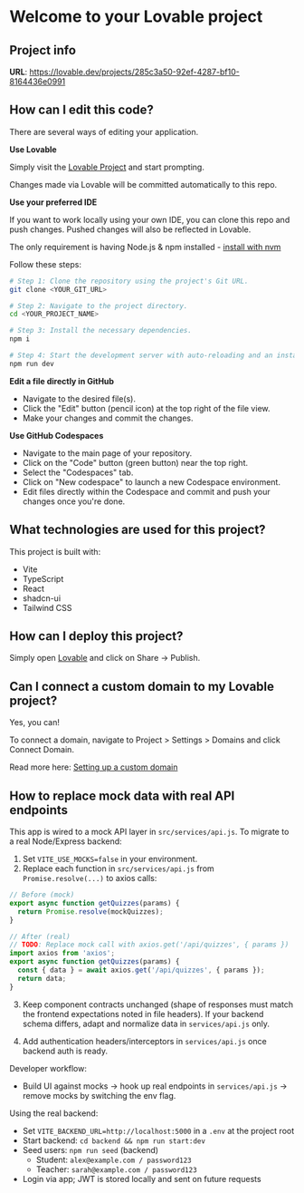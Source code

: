 # Welcome to your Lovable project

## Project info

**URL**: https://lovable.dev/projects/285c3a50-92ef-4287-bf10-8164436e0991

## How can I edit this code?

There are several ways of editing your application.

**Use Lovable**

Simply visit the [Lovable Project](https://lovable.dev/projects/285c3a50-92ef-4287-bf10-8164436e0991) and start prompting.

Changes made via Lovable will be committed automatically to this repo.

**Use your preferred IDE**

If you want to work locally using your own IDE, you can clone this repo and push changes. Pushed changes will also be reflected in Lovable.

The only requirement is having Node.js & npm installed - [install with nvm](https://github.com/nvm-sh/nvm#installing-and-updating)

Follow these steps:

```sh
# Step 1: Clone the repository using the project's Git URL.
git clone <YOUR_GIT_URL>

# Step 2: Navigate to the project directory.
cd <YOUR_PROJECT_NAME>

# Step 3: Install the necessary dependencies.
npm i

# Step 4: Start the development server with auto-reloading and an instant preview.
npm run dev
```

**Edit a file directly in GitHub**

- Navigate to the desired file(s).
- Click the "Edit" button (pencil icon) at the top right of the file view.
- Make your changes and commit the changes.

**Use GitHub Codespaces**

- Navigate to the main page of your repository.
- Click on the "Code" button (green button) near the top right.
- Select the "Codespaces" tab.
- Click on "New codespace" to launch a new Codespace environment.
- Edit files directly within the Codespace and commit and push your changes once you're done.

## What technologies are used for this project?

This project is built with:

- Vite
- TypeScript
- React
- shadcn-ui
- Tailwind CSS

## How can I deploy this project?

Simply open [Lovable](https://lovable.dev/projects/285c3a50-92ef-4287-bf10-8164436e0991) and click on Share -> Publish.

## Can I connect a custom domain to my Lovable project?

Yes, you can!

To connect a domain, navigate to Project > Settings > Domains and click Connect Domain.

Read more here: [Setting up a custom domain](https://docs.lovable.dev/features/custom-domain#custom-domain)

## How to replace mock data with real API endpoints

This app is wired to a mock API layer in `src/services/api.js`. To migrate to a real Node/Express backend:

1. Set `VITE_USE_MOCKS=false` in your environment.
2. Replace each function in `src/services/api.js` from `Promise.resolve(...)` to axios calls:

```js
// Before (mock)
export async function getQuizzes(params) {
  return Promise.resolve(mockQuizzes);
}

// After (real)
// TODO: Replace mock call with axios.get('/api/quizzes', { params })
import axios from 'axios';
export async function getQuizzes(params) {
  const { data } = await axios.get('/api/quizzes', { params });
  return data;
}
```

3. Keep component contracts unchanged (shape of responses must match the frontend expectations noted in file headers). If your backend schema differs, adapt and normalize data in `services/api.js` only.

4. Add authentication headers/interceptors in `services/api.js` once backend auth is ready.

Developer workflow:
- Build UI against mocks → hook up real endpoints in `services/api.js` → remove mocks by switching the env flag.

Using the real backend:
- Set `VITE_BACKEND_URL=http://localhost:5000` in a `.env` at the project root
- Start backend: `cd backend && npm run start:dev`
- Seed users: `npm run seed` (backend)
  - Student: `alex@example.com / password123`
  - Teacher: `sarah@example.com / password123`
- Login via app; JWT is stored locally and sent on future requests